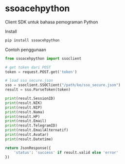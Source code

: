# ssoacehpython

Client SDK untuk bahasa pemograman Python

Install
```bash
pip install ssoacehpython
```

Contoh penggunaan
```python
from ssoacehpython import ssoclient

# get token dari POST
token = request.POST.get('token')

# load sso_secure.json
sso = ssoclient.SSOClient("/path/ke/sso_secure.json")
result = sso.ParseToken(token)

print(result.SessionID)
print(result.NIK)
print(result.NIP)
print(result.Nama)
print(result.HP)
print(result.Email)
print(result.TelegramID)
print(result.EmailAlternatif)
print(result.Avatar)
print(result.Datetime)

return JsonResponse({
    'status': 'success' if result.valid else 'error'
})
```
